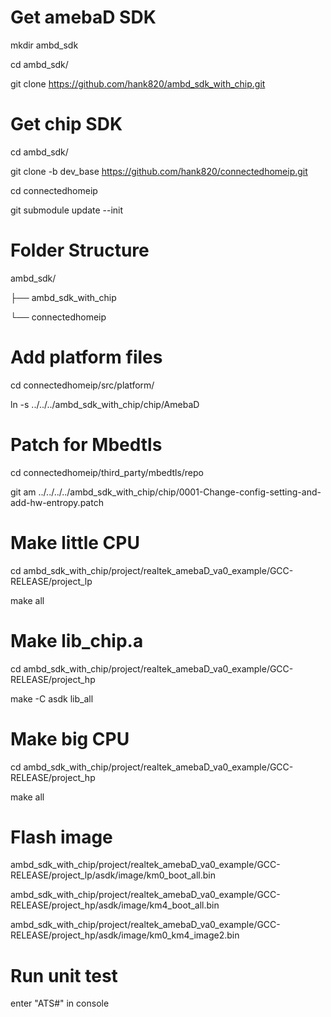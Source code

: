 # Get amebaD SDK
mkdir ambd_sdk

cd ambd_sdk/

git clone https://github.com/hank820/ambd_sdk_with_chip.git

# Get chip SDK
cd ambd_sdk/

git clone -b dev_base https://github.com/hank820/connectedhomeip.git

cd connectedhomeip

git submodule update --init

# Folder Structure
ambd_sdk/

├── ambd_sdk_with_chip

└── connectedhomeip

# Add platform files
cd connectedhomeip/src/platform/

ln -s ../../../ambd_sdk_with_chip/chip/AmebaD

# Patch for Mbedtls
cd connectedhomeip/third_party/mbedtls/repo

git am ../../../../ambd_sdk_with_chip/chip/0001-Change-config-setting-and-add-hw-entropy.patch

# Make little CPU
cd ambd_sdk_with_chip/project/realtek_amebaD_va0_example/GCC-RELEASE/project_lp

make all

# Make lib_chip.a
cd ambd_sdk_with_chip/project/realtek_amebaD_va0_example/GCC-RELEASE/project_hp

make -C asdk lib_all

# Make big CPU
cd ambd_sdk_with_chip/project/realtek_amebaD_va0_example/GCC-RELEASE/project_hp

make all

# Flash image
ambd_sdk_with_chip/project/realtek_amebaD_va0_example/GCC-RELEASE/project_lp/asdk/image/km0_boot_all.bin

ambd_sdk_with_chip/project/realtek_amebaD_va0_example/GCC-RELEASE/project_hp/asdk/image/km4_boot_all.bin

ambd_sdk_with_chip/project/realtek_amebaD_va0_example/GCC-RELEASE/project_hp/asdk/image/km0_km4_image2.bin

# Run unit test
enter "ATS#" in console
